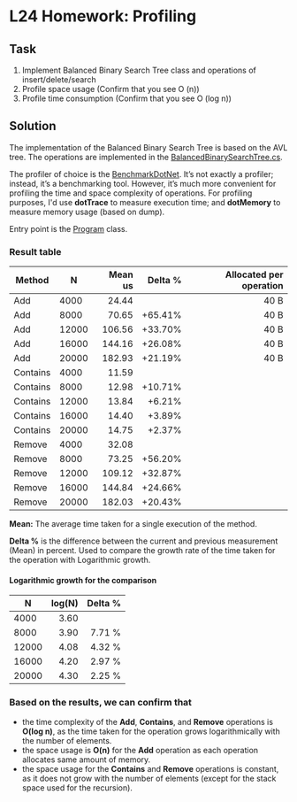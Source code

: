 # L24 Homework: Profiling

## Task

1. Implement Balanced Binary Search Tree class and operations of insert/delete/search
2. Profile space usage (Confirm that you see O (n))
3. Profile time consumption (Confirm that you see O (log n))

## Solution

The implementation of the Balanced Binary Search Tree is based on the AVL tree.
The operations are implemented in the [BalancedBinarySearchTree.cs](./src/Profiling/ClassLibrary/BalancedBinarySearchTree.cs).

The profiler of choice is the [BenchmarkDotNet](https://github.com/dotnet/BenchmarkDotNet).
It’s not exactly a profiler; instead, it’s a benchmarking tool. However, it’s much more convenient for profiling the time and space complexity of operations.
For profiling purposes, I'd use **dotTrace** to measure execution time; and **dotMemory** to measure memory usage (based on dump).

Entry point is the [Program](./src/Profiling/Console/Program.cs) class.

### Result table

| Method   | N     | Mean us | Delta % | Allocated per operation |
|----------|-------|--------:|--------:|------------------------:|
| Add      | 4000  |   24.44 |         |                    40 B |
| Add      | 8000  |   70.65 | +65.41% |                    40 B |
| Add      | 12000 |  106.56 | +33.70% |                    40 B |
| Add      | 16000 |  144.16 | +26.08% |                    40 B |
| Add      | 20000 |  182.93 | +21.19% |                    40 B |
| Contains | 4000  |   11.59 |         |                         |
| Contains | 8000  |   12.98 | +10.71% |                         |
| Contains | 12000 |   13.84 |  +6.21% |                         |
| Contains | 16000 |   14.40 |  +3.89% |                         |
| Contains | 20000 |   14.75 |  +2.37% |                         |
| Remove   | 4000  |   32.08 |         |                         |
| Remove   | 8000  |   73.25 | +56.20% |                         |
| Remove   | 12000 |  109.12 | +32.87% |                         |
| Remove   | 16000 |  144.84 | +24.66% |                         |
| Remove   | 20000 |  182.03 | +20.43% |                         |

**Mean:** The average time taken for a single execution of the method.

**Delta %** is the difference between the current and previous measurement (Mean) in percent. Used to compare the growth rate of the time taken for the operation with Logarithmic growth.

#### Logarithmic growth for the comparison

| N     | log(N) | Delta % |
|-------|-------:|--------:|
| 4000  |   3.60 |         |
| 8000  |   3.90 |  7.71 % |
| 12000 |   4.08 |  4.32 % |
| 16000 |   4.20 |  2.97 % |
| 20000 |   4.30 |  2.25 % |

### Based on the results, we can confirm that
- the time complexity of the **Add**, **Contains**, and **Remove** operations is **O(log n)**, as the time taken for the operation grows logarithmically with the number of elements.
- the space usage is **O(n)** for the **Add** operation as each operation allocates same amount of memory.
- the space usage for the **Contains** and **Remove** operations is constant, as it does not grow with the number of elements (except for the stack space used for the recursion).
